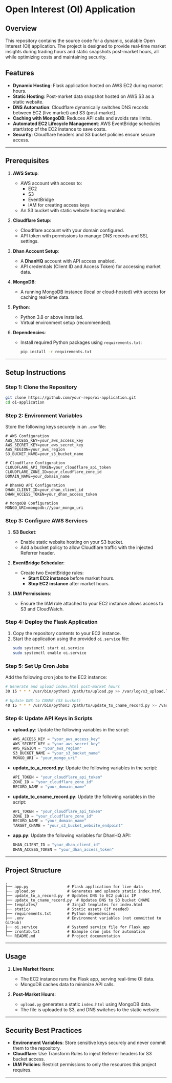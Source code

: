 # Open Interest (OI) Application

## Overview
This repository contains the source code for a dynamic, scalable Open Interest (OI) application. The project is designed to provide real-time market insights during trading hours and static snapshots post-market hours, all while optimizing costs and maintaining security.

## Features
- **Dynamic Hosting**: Flask application hosted on AWS EC2 during market hours.
- **Static Hosting**: Post-market data snapshot hosted on AWS S3 as a static website.
- **DNS Automation**: Cloudflare dynamically switches DNS records between EC2 (live market) and S3 (post-market).
- **Caching with MongoDB**: Reduces API calls and avoids rate limits.
- **Automated EC2 Lifecycle Management**: AWS EventBridge schedules start/stop of the EC2 instance to save costs.
- **Security**: Cloudflare headers and S3 bucket policies ensure secure access.

---

## Prerequisites
1. **AWS Setup**:
   - AWS account with access to:
     - EC2
     - S3
     - EventBridge
     - IAM for creating access keys
   - An S3 bucket with static website hosting enabled.

2. **Cloudflare Setup**:
   - Cloudflare account with your domain configured.
   - API token with permissions to manage DNS records and SSL settings.

3. **Dhan Account Setup**:
   - A **DhanHQ** account with API access enabled.
   - API credentials (Client ID and Access Token) for accessing market data.

4. **MongoDB**:
   - A running MongoDB instance (local or cloud-hosted) with access for caching real-time data.

5. **Python**:
   - Python 3.8 or above installed.
   - Virtual environment setup (recommended).

6. **Dependencies**:
   - Install required Python packages using `requirements.txt`:
     ```bash
     pip install -r requirements.txt
     ```

---

## Setup Instructions

### Step 1: Clone the Repository
```bash
git clone https://github.com/your-repo/oi-application.git
cd oi-application
```

### Step 2: Environment Variables
Store the following keys securely in an `.env` file:

```env
# AWS Configuration
AWS_ACCESS_KEY=your_aws_access_key
AWS_SECRET_KEY=your_aws_secret_key
AWS_REGION=your_aws_region
S3_BUCKET_NAME=your_s3_bucket_name

# Cloudflare Configuration
CLOUDFLARE_API_TOKEN=your_cloudflare_api_token
CLOUDFLARE_ZONE_ID=your_cloudflare_zone_id
DOMAIN_NAME=your_domain_name

# DhanHQ API Configuration
DHAN_CLIENT_ID=your_dhan_client_id
DHAN_ACCESS_TOKEN=your_dhan_access_token

# MongoDB Configuration
MONGO_URI=mongodb://your_mongo_uri
```

### Step 3: Configure AWS Services
1. **S3 Bucket**:
   - Enable static website hosting on your S3 bucket.
   - Add a bucket policy to allow Cloudflare traffic with the injected Referrer header.

2. **EventBridge Scheduler**:
   - Create two EventBridge rules:
     - **Start EC2 instance** before market hours.
     - **Stop EC2 instance** after market hours.

3. **IAM Permissions**:
   - Ensure the IAM role attached to your EC2 instance allows access to S3 and CloudWatch.

### Step 4: Deploy the Flask Application
1. Copy the repository contents to your EC2 instance.
2. Start the application using the provided `oi.service` file:
   ```bash
   sudo systemctl start oi.service
   sudo systemctl enable oi.service
   ```

### Step 5: Set Up Cron Jobs
Add the following cron jobs to the EC2 instance:
```bash
# Generate and upload index.html post-market hours
30 15 * * * /usr/bin/python3 /path/to/upload.py >> /var/log/s3_upload.log 2>&1

# Update DNS to CNAME (S3 bucket)
40 15 * * * /usr/bin/python3 /path/to/update_to_cname_record.py >> /var/log/update_to_cname.log 2>&1
```

### Step 6: Update API Keys in Scripts
- **upload.py**:
  Update the following variables in the script:
  ```python
  AWS_ACCESS_KEY = "your_aws_access_key"
  AWS_SECRET_KEY = "your_aws_secret_key"
  AWS_REGION = "your_aws_region"
  S3_BUCKET_NAME = "your_s3_bucket_name"
  MONGO_URI = "your_mongo_uri"
  ```

- **update_to_a_record.py**:
  Update the following variables in the script:
  ```python
  API_TOKEN = "your_cloudflare_api_token"
  ZONE_ID = "your_cloudflare_zone_id"
  RECORD_NAME = "your_domain_name"
  ```

- **update_to_cname_record.py**:
  Update the following variables in the script:
  ```python
  API_TOKEN = "your_cloudflare_api_token"
  ZONE_ID = "your_cloudflare_zone_id"
  RECORD_NAME = "your_domain_name"
  TARGET_CNAME = "your_s3_bucket_website_endpoint"
  ```

- **app.py**:
  Update the following variables for DhanHQ API:
  ```python
  DHAN_CLIENT_ID = "your_dhan_client_id"
  DHAN_ACCESS_TOKEN = "your_dhan_access_token"
  ```

---

## Project Structure
```plaintext
.
├── app.py                 # Flask application for live data
├── upload.py              # Generates and uploads static index.html
├── update_to_a_record.py  # Updates DNS to EC2 public IP
├── update_to_cname_record.py  # Updates DNS to S3 bucket CNAME
├── templates/             # Jinja2 templates for index.html
├── static/                # Static assets (if needed)
├── requirements.txt       # Python dependencies
├── .env                   # Environment variables (not committed to GitHub)
├── oi.service             # Systemd service file for Flask app
├── crontab.txt            # Example cron jobs for automation
└── README.md              # Project documentation
```

---

## Usage
1. **Live Market Hours**:
   - The EC2 instance runs the Flask app, serving real-time OI data.
   - MongoDB caches data to minimize API calls.

2. **Post-Market Hours**:
   - `upload.py` generates a static `index.html` using MongoDB data.
   - The file is uploaded to S3, and DNS switches to the static website.

---

## Security Best Practices
- **Environment Variables**: Store sensitive keys securely and never commit them to the repository.
- **Cloudflare**: Use Transform Rules to inject Referrer headers for S3 bucket access.
- **IAM Policies**: Restrict permissions to only the resources this project requires.

---

